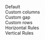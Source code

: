 <dd>Default<dd>

<div class="grid">
  <f-card title="A" />
  <f-card title="B" />
</div>

<dd>Custom columns</dd>

<div class="grid" style="--cols: 1fr 3fr;">
  <f-card title="A"/>
  <f-card title="B"/>
</div>

<dd>Custom gap</dd>

<div class="grid" style="--gap: 1px;">
  <f-card title="A"/>
  <f-card title="B"/>
</div>

<dd>Custom rows<dd>

<div class="grid" style="--rows: 1fr 2fr;">
  <f-card title="A"/>
  <f-card title="B"/>
  <f-card title="C"/>
  <f-card title="D"/>
</div>

<dd>Horizontal Rules</dd>

<div class="grid" style="--cols: 1fr; --rows: 1fr 3px 1fr">
  <f-card title="A"/>
  <f-hr />
  <f-card title="B"/>
</div>

<dd>Vertical Rules</dd>

<div class="grid" style="--cols: 1fr 3px 1fr">
  <f-card title="A"/>
  <f-vr />
  <f-card title="B"/>
</div>
